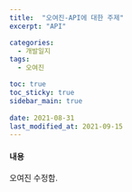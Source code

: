 ```yaml
---
title:  "오여진-API에 대한 주제"
excerpt: "API"

categories:
  - 개발일지
tags:
  - 오여진

toc: true
toc_sticky: true
sidebar_main: true
 
date: 2021-08-31
last_modified_at: 2021-09-15
---
```


#### 내용

오여진 수정함.
